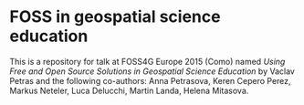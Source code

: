 # FOSS in geospatial science education

This is a repository for talk at FOSS4G Europe 2015 (Como) named *Using Free and Open Source Solutions
in Geospatial Science Education* by Vaclav Petras
and the following co-authors:
Anna Petrasova, Keren Cepero Perez, Markus Neteler,
Luca Delucchi, Martin Landa, Helena Mitasova.
